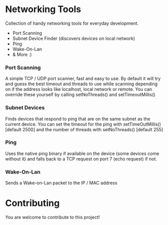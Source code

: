 # Networking Tools 

Collection of handy networking tools for everyday development.

* Port Scanning
* Subnet Device Finder (discovers devices on local network)
* Ping
* Wake-On-Lan
* & More :)

### Port Scanning

A simple TCP / UDP port scanner, fast and easy to use. By default it will try and guess the best timeout and threads to use while scanning depending on if the address looks like localhost, local network or remote. You can override these yourself by calling setNoThreads() and setTimeoutMillis()

### Subnet Devices

Finds devices that respond to ping that are on the same subnet as the current device. You can set the timeout for the ping with setTimeOutMillis() \[default 2500\] and the number of threads with setNoThreads() \[default 255\]

### Ping

Uses the native ping binary if available on the device (some devices come without it) and falls back to a TCP request on port 7 (echo request) if not.

### Wake-On-Lan

Sends a Wake-on-Lan packet to the IP / MAC address

# Contributing

You are welcome to contribute to this project!

